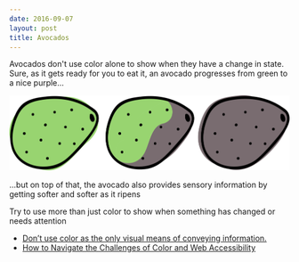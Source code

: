 ```yaml
---
date: 2016-09-07
layout: post
title: Avocados
---
```


Avocados don't use color alone to show when they have a change in state. Sure, as it gets ready for you to eat it, an avocado progresses from green to a nice purple...

![Avocado color progression](/assets/avocado-color-progression.svg)

...but on top of that, the avocado also provides sensory information by getting softer and softer as it ripens

<div class="tip">
	<p>Try to use more than just color to show when something has changed or needs attention</p>
	<ul class="resources">
		<li><a href="https://medium.com/salesforce-ux/7-things-every-designer-needs-to-know-about-accessibility-64f105f0881b#62db">Don’t use color as the only visual means of conveying information.</a></li>
		<li><a href="http://siteimprove.com/blog/navigate-challenges-color-web-accessibility/">How to Navigate the Challenges of Color and Web Accessibility</a></li>
	</ul>
</div>

